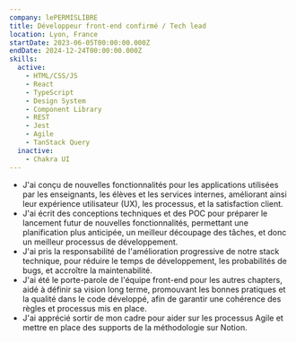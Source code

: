 ```yaml
---
company: lePERMISLIBRE
title: Développeur front-end confirmé / Tech lead
location: Lyon, France
startDate: 2023-06-05T00:00:00.000Z
endDate: 2024-12-24T00:00:00.000Z
skills:
  active:
    - HTML/CSS/JS
    - React
    - TypeScript
    - Design System
    - Component Library
    - REST
    - Jest
    - Agile
    - TanStack Query
  inactive:
    - Chakra UI
---
```


- J'ai conçu de nouvelles fonctionnalités pour les applications utilisées par les enseignants, les élèves et les services internes, améliorant ainsi leur expérience utilisateur (UX), les processus, et la satisfaction client.
- J'ai écrit des conceptions techniques et des POC pour préparer le lancement futur de nouvelles fonctionnalités, permettant une planification plus anticipée, un meilleur découpage des tâches, et donc un meilleur processus de développement.
- J'ai pris la responsabilité de l'amélioration progressive de notre stack technique, pour réduire le temps de développement, les probabilités de bugs, et accroître la maintenabilité.
- J'ai été le porte-parole de l'équipe front-end pour les autres chapters, aidé à définir sa vision long terme, promouvant les bonnes pratiques et la qualité dans le code développé, afin de garantir une cohérence des règles et processus mis en place.
- J'ai apprécié sortir de mon cadre pour aider sur les processus Agile et mettre en place des supports de la méthodologie sur Notion.
